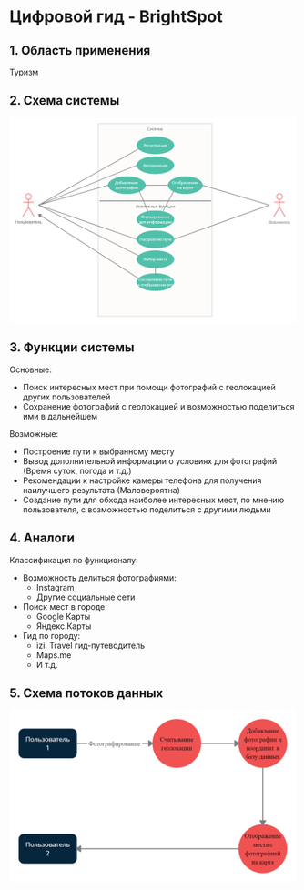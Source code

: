 # Цифровой гид - BrightSpot

## 1. Область применения

Туризм

## 2. Схема системы

![Схема системы](../Concepts/UseCase.png)

## 3. Функции системы

Основные:
- Поиск интересных мест при помощи фотографий с геолокацией других пользователей
- Сохранение фотографий с геолокацией и возможностью поделиться ими в дальнейшем

Возможные:
- Построение пути к выбранному месту
- Вывод дополнительной информации о условиях для фотографий (Время суток, погода и т.д.)
- Рекомендации к настройке камеры телефона для получения наилучшего результата (Маловероятна)
- Создание пути для обхода наиболее интересных мест, по мнению пользователя, с возможностью поделиться с другими людьми

## 4. Аналоги

Классификация по функционалу:
- Возможность делиться фотографиями:
    - Instagram
    - Другие социальные сети
- Поиск мест в городе:
    - Google Карты
    - Яндекс.Карты
- Гид по городу:
    - izi. Travel гид-путеводитель
    - Maps.me
    - И т.д.

## 5. Схема потоков данных

![Схема потоков данных](../Concepts/DataStream.png)